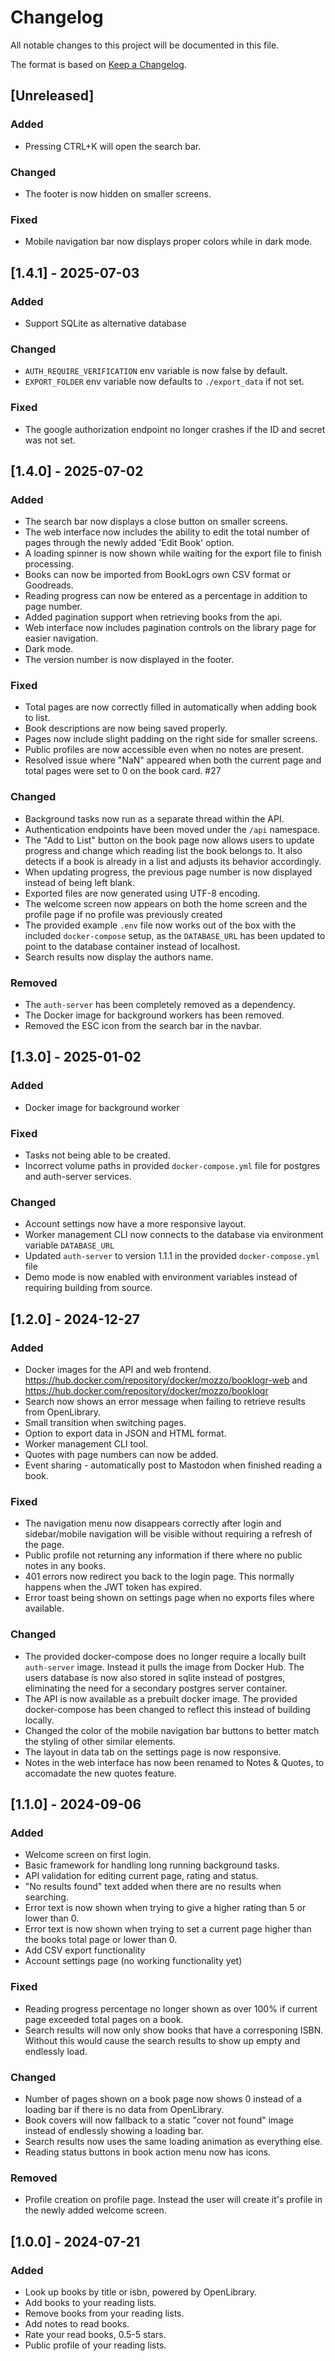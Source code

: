 # Changelog

All notable changes to this project will be documented in this file.

The format is based on [Keep a Changelog](https://keepachangelog.com/en/1.1.0/).
## [Unreleased]
### Added
- Pressing CTRL+K will open the search bar.

### Changed
- The footer is now hidden on smaller screens.

### Fixed
- Mobile navigation bar now displays proper colors while in dark mode.

## [1.4.1] - 2025-07-03
### Added
- Support SQLite as alternative database

### Changed
- `AUTH_REQUIRE_VERIFICATION` env variable is now false by default.
- `EXPORT_FOLDER` env variable now defaults to `./export_data` if not set.

### Fixed
- The google authorization endpoint no longer crashes if the ID and secret was not set.

## [1.4.0] - 2025-07-02
### Added
- The search bar now displays a close button on smaller screens.
- The web interface now includes the ability to edit the total number of pages through the newly added 'Edit Book' option.
- A loading spinner is now shown while waiting for the export file to finish processing.
- Books can now be imported from BookLogrs own CSV format or Goodreads.
- Reading progress can now be entered as a percentage in addition to page number.
- Added pagination support when retrieving books from the api.
- Web interface now includes pagination controls on the library page for easier navigation.
- Dark mode.
- The version number is now displayed in the footer.

### Fixed
- Total pages are now correctly filled in automatically when adding book to list.
- Book descriptions are now being saved properly.
- Pages now include slight padding on the right side for smaller screens.
- Public profiles are now accessible even when no notes are present.
- Resolved issue where "NaN" appeared when both the current page and total pages were set to 0 on the book card. #27

### Changed
- Background tasks now run as a separate thread within the API.
- Authentication endpoints have been moved under the `/api` namespace.
- The "Add to List" button on the book page now allows users to update progress and change which reading list the book belongs to. It also detects if a book is already in a list and adjusts its behavior accordingly.
- When updating progress, the previous page number is now displayed instead of being left blank.
- Exported files are now generated using UTF-8 encoding.
- The welcome screen now appears on both the home screen and the profile page if no profile was previously created
- The provided example `.env` file now works out of the box with the included `docker-compose` setup, as the `DATABASE_URL` has been updated to point to the database container instead of localhost.
- Search results now display the authors name.
  
### Removed
- The `auth-server` has been completely removed as a dependency.
- The Docker image for background workers has been removed.
- Removed the ESC icon from the search bar in the navbar.


## [1.3.0] - 2025-01-02
### Added
- Docker image for background worker

### Fixed
- Tasks not being able to be created.
- Incorrect volume paths in provided `docker-compose.yml` file for postgres and auth-server services.

### Changed
- Account settings now have a more responsive layout.
- Worker management CLI now connects to the database via environment variable `DATABASE_URL`
- Updated `auth-server` to version 1.1.1 in the provided `docker-compose.yml` file
- Demo mode is now enabled with environment variables instead of requiring building from source.

## [1.2.0] - 2024-12-27
### Added
- Docker images for the API and web frontend. https://hub.docker.com/repository/docker/mozzo/booklogr-web and https://hub.docker.com/repository/docker/mozzo/booklogr
- Search now shows an error message when failing to retrieve results from OpenLibrary.
- Small transition when switching pages.
- Option to export data in JSON and HTML format.
- Worker management CLI tool.
- Quotes with page numbers can now be added.
- Event sharing - automatically post to Mastodon when finished reading a book.

### Fixed
- The navigation menu now disappears correctly after login and sidebar/mobile navigation will be visible without requiring a refresh of the page.
- Public profile not returning any information if there where no public notes in any books.
- 401 errors now redirect you back to the login page. This normally happens when the JWT token has expired.
- Error toast being shown on settings page when no exports files where available.

### Changed
- The provided docker-compose does no longer require a locally built `auth-server` image. Instead it pulls the image from Docker Hub. The users database is now also stored in sqlite instead of postgres, eliminating the need for a secondary postgres server container.
- The API is now available as a prebuilt docker image. The provided docker-compose has been changed to reflect this instead of building locally.
- Changed the color of the mobile navigation bar buttons to better match the styling of other similar elements.
- The layout in data tab on the settings page is now responsive. 
- Notes in the web interface has now been renamed to Notes & Quotes, to accomadate the new quotes feature.

## [1.1.0] - 2024-09-06

### Added
- Welcome screen on first login.
- Basic framework for handling long running background tasks.
- API validation for editing current page, rating and status.
- "No results found" text added when there are no results when searching.
- Error text is now shown when trying to give a higher rating than 5 or lower than 0.
- Error text is now shown when trying to set a current page higher than the books total page or lower than 0.
- Add CSV export functionality
- Account settings page (no working functionality yet)

### Fixed
- Reading progress percentage no longer shown as over 100% if current page exceeded total pages on a book.
- Search results will now only show books that have a corresponing ISBN. Without this would cause the search results to show up empty and endlessly load.

### Changed
- Number of pages shown on a book page now shows 0 instead of a loading bar if there is no data from OpenLibrary.
- Book covers will now fallback to a static "cover not found" image instead of endlessly showing a loading bar.
- Search results now uses the same loading animation as everything else.
- Reading status buttons in book action menu now has icons.

### Removed
- Profile creation on profile page. Instead the user will create it's profile in the newly added welcome screen.


## [1.0.0] - 2024-07-21

### Added

- Look up books by title or isbn, powered by OpenLibrary.
- Add books to your reading lists.
- Remove books from your reading lists.
- Add notes to read books.
- Rate your read books, 0.5-5 stars.
- Public profile of your reading lists.